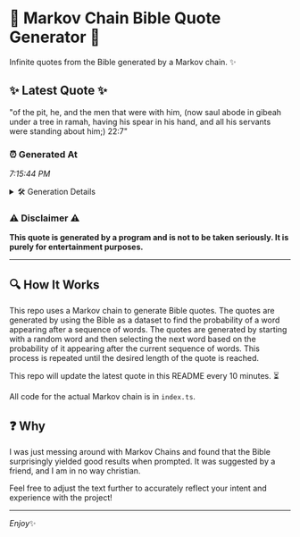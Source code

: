 # 📖 Markov Chain Bible Quote Generator 📖

Infinite quotes from the Bible generated by a Markov chain. ✨

## ✨ Latest Quote ✨
"of the pit, he, and the men that were with him, (now saul abode in gibeah under a tree in ramah, having his spear in his hand, and all his servants were standing about him;) 22:7"

### ⏰ Generated At
*7:15:44 PM*

<details>
    <summary>🛠️ Generation Details</summary>
    <p>
        <strong>🌱 Seed:</strong> of<br>
        <strong>🔄 Iterations:</strong> 35<br>
        <strong>📜 Context History:</strong><br>[ of ]: the<br>[ of, the ]: pit,<br>[ of, the, pit, ]: he,<br>[ of, the, pit,, he, ]: and<br>[ of, the, pit,, he,, and ]: the<br>[ of, the, pit,, he,, and, the ]: men<br>[ the, pit,, he,, and, the, men ]: that<br>[ pit,, he,, and, the, men, that ]: were<br>[ he,, and, the, men, that, were ]: with<br>[ and, the, men, that, were, with ]: him,<br>[ the, men, that, were, with, him, ]: (now<br>[ men, that, were, with, him,, (now ]: saul<br>[ that, were, with, him,, (now, saul ]: abode<br>[ were, with, him,, (now, saul, abode ]: in<br>[ with, him,, (now, saul, abode, in ]: gibeah<br>[ him,, (now, saul, abode, in, gibeah ]: under<br>[ (now, saul, abode, in, gibeah, under ]: a<br>[ saul, abode, in, gibeah, under, a ]: tree<br>[ abode, in, gibeah, under, a, tree ]: in<br>[ in, gibeah, under, a, tree, in ]: ramah,<br>[ gibeah, under, a, tree, in, ramah, ]: having<br>[ under, a, tree, in, ramah,, having ]: his<br>[ a, tree, in, ramah,, having, his ]: spear<br>[ tree, in, ramah,, having, his, spear ]: in<br>[ in, ramah,, having, his, spear, in ]: his<br>[ ramah,, having, his, spear, in, his ]: hand,<br>[ having, his, spear, in, his, hand, ]: and<br>[ his, spear, in, his, hand,, and ]: all<br>[ spear, in, his, hand,, and, all ]: his<br>[ in, his, hand,, and, all, his ]: servants<br>[ his, hand,, and, all, his, servants ]: were<br>[ hand,, and, all, his, servants, were ]: standing<br>[ and, all, his, servants, were, standing ]: about<br>[ all, his, servants, were, standing, about ]: him;)<br>[ his, servants, were, standing, about, him;) ]: 22:7<br>
    </p>
</details>

### ⚠️ Disclaimer ⚠️
**This quote is generated by a program and is not to be taken seriously. It is purely for entertainment purposes.**

---

## 🔍 How It Works

This repo uses a Markov chain to generate Bible quotes. The quotes are generated by using the Bible as a dataset to find the probability of a word appearing after a sequence of words. The quotes are generated by starting with a random word and then selecting the next word based on the probability of it appearing after the current sequence of words. This process is repeated until the desired length of the quote is reached.

This repo will update the latest quote in this README every 10 minutes. ⏳

All code for the actual Markov chain is in `index.ts`.

## ❓ Why

I was just messing around with Markov Chains and found that the Bible surprisingly yielded good results when prompted. 
It was suggested by a friend, and I am in no way christian.

Feel free to adjust the text further to accurately reflect your intent and experience with the project!

---

*Enjoy*✨
